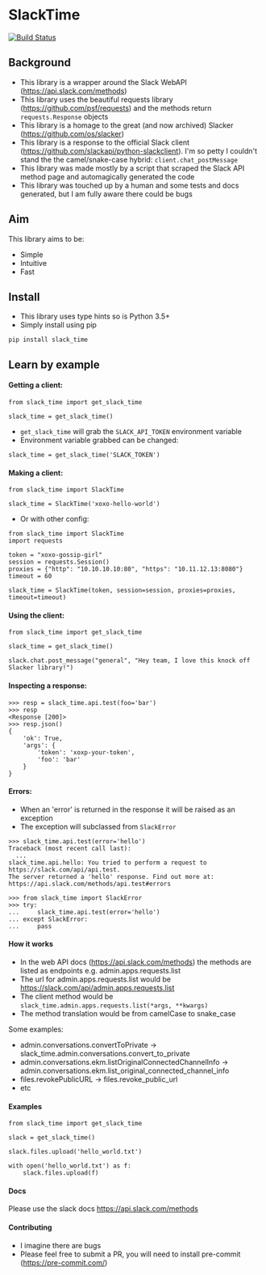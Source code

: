# SlackTime

[![Build Status](https://travis-ci.com/jackwardell/SlackTime.svg?branch=master)](https://travis-ci.com/jackwardell/SlackTime)

## Background
* This library is a wrapper around the Slack WebAPI (https://api.slack.com/methods)
* This library uses the beautiful requests library (https://github.com/psf/requests) and the methods return `requests.Response` objects
* This library is a homage to the great (and now archived) Slacker (https://github.com/os/slacker)
* This library is a response to the official Slack client (https://github.com/slackapi/python-slackclient). I'm so petty I couldn't stand the the camel/snake-case hybrid: `client.chat_postMessage`
* This library was made mostly by a script that scraped the Slack API method page and automagically generated the code
* This library was touched up by a human and some tests and docs generated, but I am fully aware there could be bugs


## Aim
This library aims to be:
* Simple
* Intuitive
* Fast

## Install
* This library uses type hints so is Python 3.5+
* Simply install using pip
```
pip install slack_time
```

## Learn by example
#### Getting a client:
```
from slack_time import get_slack_time

slack_time = get_slack_time()
```
* `get_slack_time` will grab the `SLACK_API_TOKEN` environment variable
* Environment variable grabbed can be changed:
```
slack_time = get_slack_time('SLACK_TOKEN')
```

#### Making a client:
```
from slack_time import SlackTime

slack_time = SlackTime('xoxo-hello-world')
```
* Or with other config:
```
from slack_time import SlackTime
import requests

token = "xoxo-gossip-girl"
session = requests.Session()
proxies = {"http": "10.10.10.10:80", "https": "10.11.12.13:8080"}
timeout = 60

slack_time = SlackTime(token, session=session, proxies=proxies, timeout=timeout)
```

#### Using the client:
```
from slack_time import get_slack_time

slack_time = get_slack_time()

slack.chat.post_message("general", "Hey team, I love this knock off Slacker library!")
```

#### Inspecting a response:
```
>>> resp = slack_time.api.test(foo='bar')
>>> resp
<Response [200]>
>>> resp.json()
{
    'ok': True,
    'args': {
        'token': 'xoxp-your-token',
        'foo': 'bar'
    }
}
```

#### Errors:
* When an 'error' is returned in the response it will be raised as an exception
* The exception will subclassed from `SlackError`
```
>>> slack_time.api.test(error='hello')
Traceback (most recent call last):
  ...
slack_time.api.hello: You tried to perform a request to https://slack.com/api/api.test.
The server returned a 'hello' response. Find out more at: https://api.slack.com/methods/api.test#errors

>>> from slack_time import SlackError
>>> try:
...     slack_time.api.test(error='hello')
... except SlackError:
...     pass
```

#### How it works
* In the web API docs (https://api.slack.com/methods) the methods are listed as endpoints e.g. admin.apps.requests.list
* The url for admin.apps.requests.list would be https://slack.com/api/admin.apps.requests.list
* The client method would be `slack_time.admin.apps.requests.list(*args, **kwargs)`
* The method translation would be from camelCase to snake_case

Some examples:
* admin.conversations.convertToPrivate -> slack_time.admin.conversations.convert_to_private
* admin.conversations.ekm.listOriginalConnectedChannelInfo -> admin.conversations.ekm.list_original_connected_channel_info
* files.revokePublicURL -> files.revoke_public_url
* etc

#### Examples
```
from slack_time import get_slack_time

slack = get_slack_time()

slack.files.upload('hello_world.txt')

with open('hello_world.txt') as f:
    slack.files.upload(f)
```


#### Docs
Please use the slack docs https://api.slack.com/methods


#### Contributing
* I imagine there are bugs
* Please feel free to submit a PR, you will need to install pre-commit (https://pre-commit.com/)
